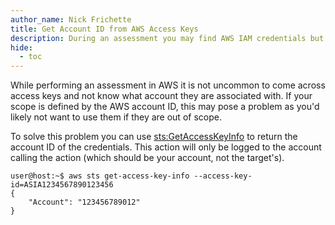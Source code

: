 ```yaml
---
author_name: Nick Frichette
title: Get Account ID from AWS Access Keys
description: During an assessment you may find AWS IAM credentials but not know what account they are associated with. Use this to get the account ID.
hide:
  - toc
---
```


While performing an assessment in AWS it is not uncommon to come across access keys and not know what account they are associated with. If your scope is defined by the AWS account ID, this may pose a problem as you'd likely not want to use them if they are out of scope.

To solve this problem you can use [sts:GetAccessKeyInfo](https://docs.aws.amazon.com/STS/latest/APIReference/API_GetAccessKeyInfo.html) to return the account ID of the credentials. This action will only be logged to the account calling the action (which should be your account, not the target's).

```
user@host:~$ aws sts get-access-key-info --access-key-id=ASIA1234567890123456
{
    "Account": "123456789012"
}
```